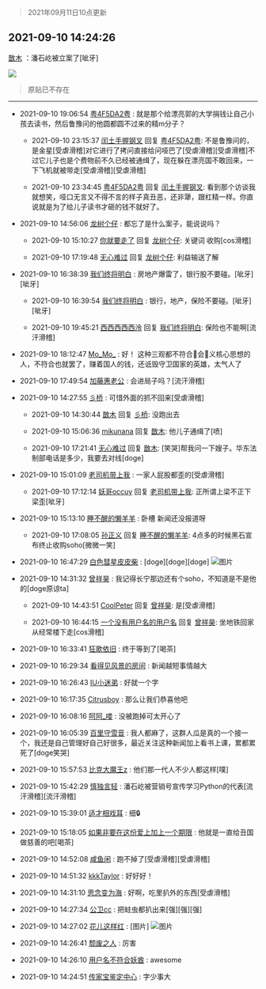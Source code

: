 > 2021年09月11日10点更新
<link rel="stylesheet" href="https://cdn.jsdelivr.net/gh/taotie6/sampleJSON@main/css/photo_show.css">
<meta name="referrer" content="no-referrer" />


 ## 2021-09-10 14:24:26 

 [㪚木](https://www.coolapk.com/feed/29890123?shareKey=MWU4OTg4ZWQzZjYxNjEzYjAxZmI~) ：潘石屹被立案了[呲牙] 

<div class="album">
<img class="img-item" src="https://image.coolapk.com/feed/2021/0719/22/1081091_af8aad1f_6549_5893@218x218.gif" />
</div>

> 原贴已不存在 

 ------- 

- 2021-09-10 19:06:54 [粤4F5DA2粤](uid=983185) : 就是那个给漂亮郭的大学捐钱让自己小孩去读书，然后鲁豫问的他圆都圆不过来的精m分子？ 

    - 2021-09-10 23:15:37 [闰土手握钢叉](uid=3177928) 回复 [粤4F5DA2粤](uid=983185): 不是鲁豫问的，是金星[受虐滑稽]对它进行了拷问直接给问哑巴了[受虐滑稽][受虐滑稽]不过它儿子也是个费物前不久已经被通缉了，现在躲在漂亮国不敢回来，一下飞机就被带走[受虐滑稽][受虐滑稽] 

    - 2021-09-10 23:34:45 [粤4F5DA2粤](uid=983185) 回复 [闰土手握钢叉](uid=3177928): 看到那个访谈我就想笑，哑口无言又不得不言的样子真丑恶，还非犟，跟杠精一样。你直说就是为了给儿子读书才砸的钱不就好了。 

- 2021-09-10 14:56:06 [龙树个仔](uid=245284) : 都忘了是什么案子，能说说吗？ 

    - 2021-09-10 15:10:27 [你就要走了](uid=3251026) 回复 [龙树个仔](uid=245284): 关键词 收购[cos滑稽] 

    - 2021-09-10 17:19:48 [无心难过](uid=3681127) 回复 [龙树个仔](uid=245284): 利益输送了解 

- 2021-09-10 16:38:39 [我们终将明白](uid=3083973) : 房地产爆雷了，银行股不要碰。[呲牙][呲牙] 

    - 2021-09-10 16:39:54 [我们终将明白](uid=3083973) : 银行，地产，保险不要碰。[呲牙][呲牙] 

    - 2021-09-10 19:45:21 [西西西西西泠](uid=3009916) 回复 [我们终将明白](uid=3083973): 保险也不能啊[流汗滑稽] 

- 2021-09-10 18:12:47 [Mo_Mo_](uid=432865) : 好！ 这种三观都不符合🐍会🐷义核心思想的人，不符合也就罢了，赚着国人的钱，还诋毁守卫国家的英雄，太气人了 

- 2021-09-10 17:49:54 [加藤惠老公](uid=1266680) : 会进局子吗？[流汗滑稽] 

- 2021-09-10 14:27:55 [彡桥](uid=3740933) : 可惜外面的抓不回来[受虐滑稽] 

    - 2021-09-10 14:30:44 [㪚木](uid=1081091) 回复 [彡桥](uid=3740933): 没跑出去 

    - 2021-09-10 15:06:36 [mikunana](uid=736335) 回复 [㪚木](uid=1081091): 他儿子通缉了[喷] 

    - 2021-09-10 17:21:41 [无心难过](uid=3681127) 回复 [㪚木](uid=1081091): [笑哭]帮我问一下嫂子。华东法制部电话是多少，我要去对线[doge] 

- 2021-09-10 15:01:09 [老司机带上我](uid=1912353) : 一家人屁股都歪的[受虐滑稽] 

    - 2021-09-10 17:12:14 [妖哥occuy](uid=1388591) 回复 [老司机带上我](uid=1912353): 正所谓上梁不正下梁歪[呲牙] 

- 2021-09-10 15:13:10 [睡不醒的懒羊羊](uid=4242505) : 卧槽 新闻还没报道呀 

    - 2021-09-10 17:08:05 [孙正义](uid=450699) 回复 [睡不醒的懒羊羊](uid=4242505): 4点多的时候黑石宣布终止收购soho[微微一笑] 

- 2021-09-10 16:47:29 [白色彗星皮皮柴](uid=1997967) : [doge][doge][doge] ![图片](https://image.coolapk.com/feed/2021/0910/16/1997967_51ba9dda_3648_421@754x715.jpeg)

- 2021-09-10 14:31:32 [曾祥昊](uid=6695078) : 我记得长宁那边还有个soho，不知道是不是他的[doge原谅ta] 

    - 2021-09-10 14:43:51 [CoolPeter](uid=1437066) 回复 [曾祥昊](uid=6695078): 是[受虐滑稽] 

    - 2021-09-10 16:44:15 [一个没有用户名的用户名](uid=1314924) 回复 [曾祥昊](uid=6695078): 坐地铁回家从经常楼下走[cos滑稽] 

- 2021-09-10 16:33:41 [狂歌依旧](uid=1534940) : 终于等到了[喝茶] 

- 2021-09-10 16:29:34 [看得见风景的房间](uid=887049) : 新闻越短事情越大 

- 2021-09-10 16:26:43 [IU小迷弟](uid=2571083) : 好就一个字 

- 2021-09-10 16:17:35 [Citrusboy](uid=669249) : 那么让我们恭喜他吧 

- 2021-09-10 16:08:16 [呵阿_喽](uid=2205164) : 没被跑掉可太开心了 

- 2021-09-10 16:05:39 [百里守雪音](uid=1080769) : 我人都麻了，这群人瓜是真的一个接一个，我还是自己管理好自己好很多，最近关注这种新闻加上看书上课，累都累死了[doge笑哭] 

- 2021-09-10 15:57:53 [比克大魔王z](uid=824574) : 他们那一代人不少人都这样[噗] 

- 2021-09-10 15:42:29 [慎独言轻](uid=1639501) : 潘石屹被营销号宣传学习Python的代表[流汗滑稽][流汗滑稽] 

- 2021-09-10 15:39:01 [适才相戏耳](uid=2363272) : 细🔒 

- 2021-09-10 15:18:05 [如果非要在这份爱上加上一个期限](uid=2531892) : 他就是一直给丑国做慈善的吧[喝茶] 

- 2021-09-10 14:52:08 [咸鱼闲](uid=3783511) : 跑不掉了[受虐滑稽][受虐滑稽] 

- 2021-09-10 14:51:32 [kkkTaylor](uid=1429753) : 好好好！ 

- 2021-09-10 14:31:10 [思念变为海](uid=3297485) : 好啊，吃里扒外的东西[受虐滑稽] 

- 2021-09-10 14:27:34 [公卫cc](uid=2467712) : 把蛀虫都扒出来[强][强][强] 

- 2021-09-10 14:27:02 [花儿这样红](uid=3618501) : [图片] ![图片](https://image.coolapk.com/feed/2021/0910/14/3618501_36caa035_5221_2774@1080x2400.jpeg)

- 2021-09-10 14:26:41 [颓废之人](uid=369286) : 厉害 

- 2021-09-10 14:26:10 [用户名不符合妖酋](uid=1105274) : awesome 

- 2021-09-10 14:24:51 [传家宝鉴定中心](uid=1537223) : 字少事大 

